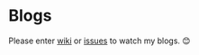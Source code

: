 # Blogs
Please enter [wiki](https://github.com/imtaotao/Blogs/wiki) or [issues](https://github.com/imtaotao/Blogs/issues) to watch my blogs. 😊
